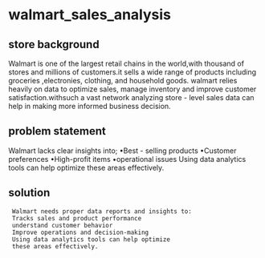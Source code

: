 # walmart_sales_analysis

## store background ##
Walmart is one of the largest retail chains in the world,with thousand of stores  and millions of customers.it sells a wide range of products including groceries ,electronies, clothing, and household goods.
walmart relies heavily on data to optimize sales, manage inventory and improve customer satisfaction.withsuch a vast network analyzing store - level sales data can help in making more informed business decision.

 ##  problem statement  ##
   Walmart lacks clear insights into;
  •Best - selling products
  •Customer preferences
  •High-profit items
  •operational issues
  Using data analytics tools can help optimize these 
  areas effectively.

   ## solution ##
     Walmart needs proper data reports and insights to:
     Tracks sales and product performance 
     understand customer behavior
     Improve operations and decision-making 
     Using data analytics tools can help optimize
     these areas effectively.
     

